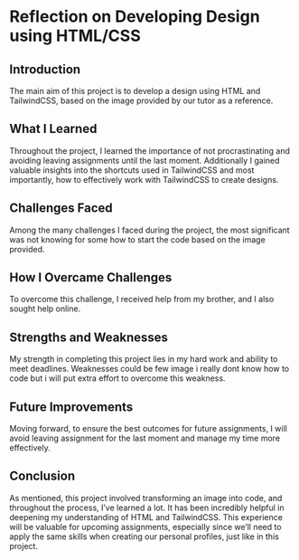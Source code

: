 # Reflection on Developing Design using HTML/CSS

## Introduction
The main aim of this project is to develop a design using HTML and TailwindCSS, based on the image provided by our tutor as a reference.

## What I Learned
Throughout the project, I learned the importance of not procrastinating and avoiding leaving assignments until the last moment. Additionally I gained valuable insights into the shortcuts used in TailwindCSS and most importantly, how to effectively work with TailwindCSS to create designs.

## Challenges Faced
Among the many challenges I faced during the project, the most significant was not knowing for some how to start the code based on the image provided.

## How I Overcame Challenges
To overcome this challenge, I received help from my brother, and I also sought help online.

## Strengths and Weaknesses
My strength in completing this project lies in my hard work and ability to meet deadlines. Weaknesses could be few image i really dont know how to code but i will put extra effort to overcome this weakness.

## Future Improvements
Moving forward, to ensure the best outcomes for future assignments, I will avoid leaving assignment for the last moment and manage my time more effectively.

## Conclusion
As mentioned, this project involved transforming an image into code, and throughout the process, I’ve learned a lot. It has been incredibly helpful in deepening my understanding of HTML and TailwindCSS. This experience will be valuable for upcoming assignments, especially since we’ll need to apply the same skills when creating our personal profiles, just like in this project.
